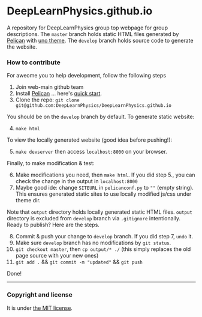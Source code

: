 # DeepLearnPhysics.github.io
A repository for DeepLearnPhysics group top webpage for group descriptions.
The `master` branch holds static HTML files generated by [Pelican](http://docs.getpelican.com/en/stable/) with [uno theme](https://github.com/DeepLearnPhysics/pelican-uno).
The `develop` branch holds source code to generate the website.

### How to contribute
For aweome you to help development, follow the following steps
1. Join web-main github team
2. Install [Pelican](http://docs.getpelican.com/en/stable/) ... here's [quick start](http://docs.getpelican.com/en/stable/quickstart.html#).
3. Clone the repo: `git clone git@github.com:DeepLearnPhysics/DeepLearnPhysics.github.io`

You should be on the `develop` branch by default. To generate static website:

4. `make html`

To view the locally generated website (good idea before pushing!):

5. `make devserver` then access `localhost:8000` on your browser.

Finally, to make modification & test:

6. Make modifications you need, then `make html`. If you did step 5., you can check the change in the output in `localhost:8000`
7. Maybe good ide: change `SITEURL` in `pelicanconf.py` to `""` (empty string). This ensures generated static sites to use locally modified js/css under theme dir.

Note that `output` directory holds locally generated static HTML files. `output` directory is excluded from `develop` branch via `.gitignore` intentionally.
Ready to publish? Here are the steps.

8. Commit & push your change to `develop` branch. If you did step 7, `undo` it.
9. Make sure `develop` branch has no modifications by `git status`.
10. `git checkout master`, then `cp output/* ./` (this simply replaces the old page source with your new ones)
11. `git add .` && `git commit -m "updated"` && `git push`

Done!

---

### Copyright and license

It is under [the MIT license](/LICENSE).
